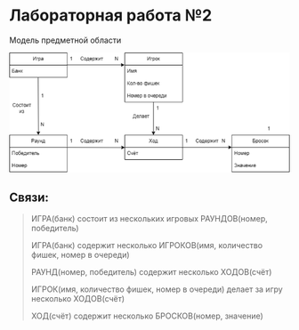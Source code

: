 # Лабораторная работа №2

Модель предметной области

![Модель](images/lab2.png)

## Связи:
> ИГРА(банк) состоит из нескольких игровых РАУНДОВ(номер, победитель)
> 
> ИГРА(банк) содержит несколько ИГРОКОВ(имя, количество фишек, номер в очереди)
> 
> РАУНД(номер, победитель) содержит несколько ХОДОВ(счёт)
> 
> ИГРОК(имя, количество фишек, номер в очереди) делает за игру несколько ХОДОВ(счёт)
> 
> ХОД(счёт) содержит несколько БРОСКОВ(номер, значение)
